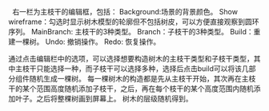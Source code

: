  
右一栏为主枝干的编辑框，包括：
Background:场景的背景颜色。
Show wireframe：勾选时显示树木模型的轮廓但不包括树皮，可以方便直接观察到圆环序列。
MainBranch: 主枝干的3种类型。
Branch：子枝干的3种类型。
Build：重建一棵树。
Undo: 撤销操作。
Redo: 恢复操作。       
                                                       
通过点击编辑栏中的选项，可以选择想要构造树木的主枝干类型和子枝干类型，其中主枝干只能选择一种，而子枝干可以选择多种，选择后点击build可以将该几部分组件随机生成一棵树。
每一棵树木的构造都是先从主枝干开始，其次再在主枝干的某个范围高度随机添加子枝干，之后，再在每个枝干的某个高度范围内随机添加叶子。之后将整棵树画到屏幕上。
树木的层级随机得到。

